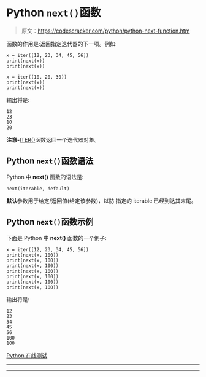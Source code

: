 # Python `next()`函数

> 原文：<https://codescracker.com/python/python-next-function.htm>

函数的作用是:返回指定迭代器的下一项。例如:

```
x = iter([12, 23, 34, 45, 56])
print(next(x))
print(next(x))

x = iter((10, 20, 30))
print(next(x))
print(next(x))
```

输出将是:

```
12
23
10
20
```

**注意-**[ITER()](/python/python-iter-function.htm)函数返回一个迭代器对象。

## Python `next()`函数语法

Python 中 **next()** 函数的语法是:

```
next(iterable, default)
```

**默认**参数用于给定/返回值(给定该参数)，以防 指定的 iterable 已经到达其末尾。

## Python `next()`函数示例

下面是 Python 中 **next()** 函数的一个例子:

```
x = iter([12, 23, 34, 45, 56])
print(next(x, 100))
print(next(x, 100))
print(next(x, 100))
print(next(x, 100))
print(next(x, 100))
print(next(x, 100))
print(next(x, 100))
```

输出将是:

```
12
23
34
45
56
100
100
```

[Python 在线测试](/exam/showtest.php?subid=10)

* * *

* * *